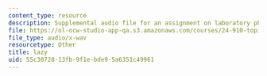 ```yaml
---
content_type: resource
description: Supplemental audio file for an assignment on laboratory phonology.
file: https://ol-ocw-studio-app-qa.s3.amazonaws.com/courses/24-910-topics-in-linguistic-theory-laboratory-phonology-spring-2007/55c3072813fb9f1ebde95a6351c49961_lazy.wav
file_type: audio/x-wav
resourcetype: Other
title: lazy
uid: 55c30728-13fb-9f1e-bde9-5a6351c49961
---
```

